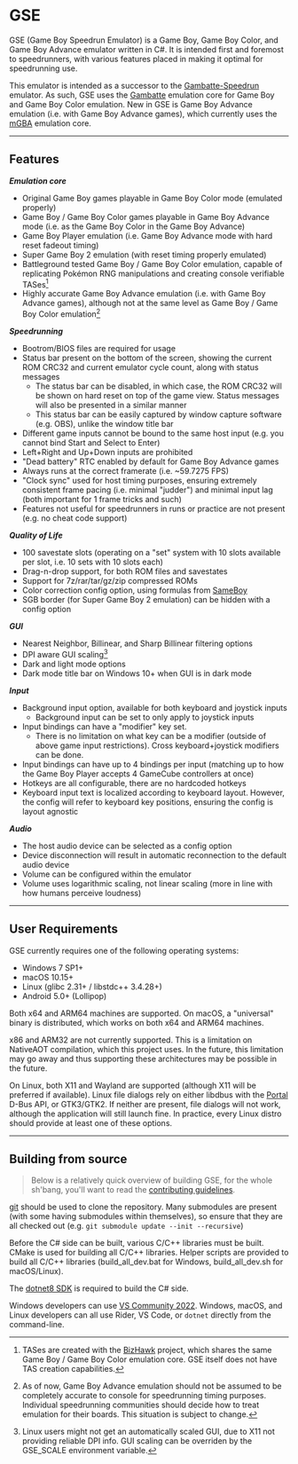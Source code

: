 # GSE

GSE (Game Boy Speedrun Emulator) is a Game Boy, Game Boy Color, and Game Boy Advance emulator written in C#. It is intended first and foremost to speedrunners, with various features placed in making it optimal for speedrunning use.

This emulator is intended as a successor to the [Gambatte-Speedrun](https://github.com/pokemon-speedrunning/gambatte-speedrun) emulator. As such, GSE uses the [Gambatte](https://github.com/pokemon-speedrunning/gambatte-core) emulation core for Game Boy and Game Boy Color emulation. New in GSE is Game Boy Advance emulation (i.e. with Game Boy Advance games), which currently uses the [mGBA](https://github.com/mgba-emu/mgba) emulation core.

---
## Features

***Emulation core***
* Original Game Boy games playable in Game Boy Color mode (emulated properly)
* Game Boy / Game Boy Color games playable in Game Boy Advance mode (i.e. as the Game Boy Color in the Game Boy Advance)
* Game Boy Player emulation (i.e. Game Boy Advance mode with hard reset fadeout timing)
* Super Game Boy 2 emulation (with reset timing properly emulated)
* Battleground tested Game Boy / Game Boy Color emulation, capable of replicating Pokémon RNG manipulations and creating console verifiable TASes[^1]
* Highly accurate Game Boy Advance emulation (i.e. with Game Boy Advance games), although not at the same level as Game Boy / Game Boy Color emulation[^2]

***Speedrunning***
* Bootrom/BIOS files are required for usage
* Status bar present on the bottom of the screen, showing the current ROM CRC32 and current emulator cycle count, along with status messages
	* The status bar can be disabled, in which case, the ROM CRC32 will be shown on hard reset on top of the game view. Status messages will also be presented in a similar manner
	* This status bar can be easily captured by window capture software (e.g. OBS), unlike the window title bar
* Different game inputs cannot be bound to the same host input (e.g. you cannot bind Start and Select to Enter)
* Left+Right and Up+Down inputs are prohibited
* "Dead battery" RTC enabled by default for Game Boy Advance games
* Always runs at the correct framerate (i.e. ~59.7275 FPS)
* "Clock sync" used for host timing purposes, ensuring extremely consistent frame pacing (i.e. minimal "judder") and minimal input lag (both important for 1 frame tricks and such)
* Features not useful for speedrunners in runs or practice are not present (e.g. no cheat code support)

***Quality of Life***
* 100 savestate slots (operating on a "set" system with 10 slots available per slot, i.e. 10 sets with 10 slots each)
* Drag-n-drop support, for both ROM files and savestates
* Support for 7z/rar/tar/gz/zip compressed ROMs
* Color correction config option, using formulas from [SameBoy](https://github.com/LIJI32/SameBoy)
* SGB border (for Super Game Boy 2 emulation) can be hidden with a config option

***GUI***
* Nearest Neighbor, Billinear, and Sharp Billinear filtering options
* DPI aware GUI scaling[^3]
* Dark and light mode options
* Dark mode title bar on Windows 10+ when GUI is in dark mode

***Input***
* Background input option, available for both keyboard and joystick inputs
	* Background input can be set to only apply to joystick inputs
* Input bindings can have a "modifier" key set.
	* There is no limitation on what key can be a modifier (outside of above game input restrictions). Cross keyboard+joystick modifiers can be done.
* Input bindings can have up to 4 bindings per input (matching up to how the Game Boy Player accepts 4 GameCube controllers at once)
* Hotkeys are all configurable, there are no hardcoded hotkeys
* Keyboard input text is localized according to keyboard layout. However, the config will refer to keyboard key positions, ensuring the config is layout agnostic

***Audio***
* The host audio device can be selected as a config option
* Device disconnection will result in automatic reconnection to the default audio device
* Volume can be configured within the emulator
* Volume uses logarithmic scaling, not linear scaling (more in line with how humans perceive loudness)

[^1]: TASes are created with the [BizHawk](https://github.com/TASEmulators/BizHawk) project, which shares the same Game Boy / Game Boy Color emulation core. GSE itself does not have TAS creation capabilities.
[^2]: As of now, Game Boy Advance emulation should not be assumed to be completely accurate to console for speedrunning timing purposes. Individual speedrunning communities should decide how to treat emulation for their boards. This situation is subject to change.
[^3]: Linux users might not get an automatically scaled GUI, due to X11 not providing reliable DPI info. GUI scaling can be overriden by the GSE_SCALE environment variable.

---
## User Requirements

GSE currently requires one of the following operating systems:
* Windows 7 SP1+
* macOS 10.15+
* Linux (glibc 2.31+ / libstdc++ 3.4.28+)
* Android 5.0+ (Lollipop)

Both x64 and ARM64 machines are supported. On macOS, a "universal" binary is distributed, which works on both x64 and ARM64 machines.

x86 and ARM32 are not currently supported. This is a limitation on NativeAOT compilation, which this project uses. In the future, this limitation may go away and thus supporting these architectures may be possible in the future.

On Linux, both X11 and Wayland are supported (although X11 will be preferred if available). Linux file dialogs rely on either libdbus with the [Portal](https://flatpak.github.io/xdg-desktop-portal/docs/doc-org.freedesktop.portal.FileChooser.html) D-Bus API, or GTK3/GTK2. If neither are present, file dialogs will not work, although the application will still launch fine. In practice, every Linux distro should provide at least one of these options.

---
## Building from source

> Below is a relatively quick overview of building GSE, for the whole sh'bang, you'll want to read the [contributing guidelines](https://github.com/CasualPokePlayer/GSE/blob/master/CONTRIBUTING.md).

[git](https://git-scm.com/download) should be used to clone the repository. Many submodules are present (with some having submodules within themselves), so ensure that they are all checked out (e.g. `git submodule update --init --recursive`)

Before the C# side can be built, various C/C++ libraries must be built. CMake is used for building all C/C++ libraries. Helper scripts are provided to build all C/C++ libraries (build_all_dev.bat for Windows, build_all_dev.sh for macOS/Linux).

The [dotnet8 SDK](https://dotnet.microsoft.com/en-us/download/dotnet/8.0) is required to build the C# side.

Windows developers can use [VS Community 2022](https://visualstudio.microsoft.com/vs/community).
Windows, macOS, and Linux developers can all use Rider, VS Code, or `dotnet` directly from the command-line.
